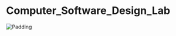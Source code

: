 # Computer_Software_Design_Lab

![Padding](https://user-images.githubusercontent.com/50546745/228593999-bb1217f3-40e5-4e89-9d09-2a2d39c26179.png)
